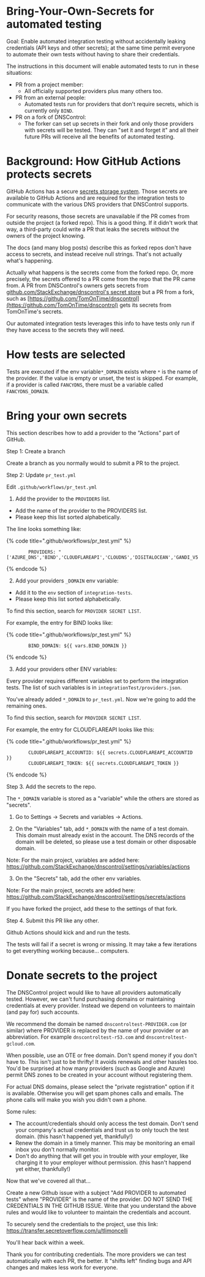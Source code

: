 # Bring-Your-Own-Secrets for automated testing

Goal: Enable automated integration testing without accidentally
leaking credentials (API keys and other secrets); at the same time permit everyone
to automate their own tests without having to share their credentials.

The instructions in this document will enable automated tests to run in these situations:

* PR from a project member:
  * All officially supported providers plus many others too.
* PR from an external people:
  * Automated tests run for providers that don't require secrets, which is currently only `BIND`.
* PR on a fork of DNSControl:
  * The forker can set up secrets in their fork and only those providers with secrets will be tested. They can "set it and forget it" and all their future PRs will receive all the benefits of automated testing.

# Background: How GitHub Actions protects secrets

GitHub Actions has a secure
[secrets storage system](https://docs.github.com/en/free-pro-team@latest/actions/reference/encrypted-secrets).
Those secrets are available to GitHub Actions and are required for the
integration tests to communicate with the various DNS providers that
DNSControl supports.

For security reasons, those secrets are unavailable if the PR comes
from outside the project (a forked repo).  This is a good thing.  If
it didn't work that way, a third-party could write a PR that leaks the
secrets without the owners of the project knowing.

The docs (and many blog posts) describe this as forked repos don't
have access to secrets, and instead receive null strings. That's not
actually what's happening.

Actually what happens is the secrets come from the forked repo.  Or,
more precisely, the secrets offered to a PR come from the repo that the
PR came from.  A PR from DNSControl's owners gets secrets from
[github.com/StackExchange/dnscontrol's secret store](https://github.com/StackExchange/dnscontrol/settings/secrets/actions)
but a PR from a fork, such as
[https://github.com/TomOnTime/dnscontrol](https://github.com/TomOnTime/dnscontrol)
gets its secrets from TomOnTime's secrets.

Our automated integration tests leverages this info to have tests
only run if they have access to the secrets they will need.

# How tests are selected

Tests are executed if the env variable`*_DOMAIN` exists where `*` is the name of the provider.  If the value is empty or
unset, the test is skipped.
For example, if a provider is called `FANCYDNS`, there must
be a variable called `FANCYDNS_DOMAIN`.

# Bring your own secrets

This section describes how to add a provider to the "Actions" part of GitHub.

Step 1: Create a branch

Create a branch as you normally would to submit a PR to the project.

Step 2: Update `pr_test.yml`

Edit `.github/workflows/pr_test.yml`

1. Add the provider to the `PROVIDERS` list.

* Add the name of the provider to the PROVIDERS list.
* Please keep this list sorted alphabetically.

The line looks something like:

{% code title=".github/workflows/pr_test.yml" %}
```
        PROVIDERS: "['AZURE_DNS','BIND','CLOUDFLAREAPI','CLOUDNS','DIGITALOCEAN','GANDI_V5','GCLOUD','HEDNS','HEXONET','INWX','NAMEDOTCOM','NS1','POWERDNS','ROUTE53','TRANSIP']"
```
{% endcode %}

2. Add your providers `_DOMAIN` env variable:

* Add it to the `env` section of `integration-tests`.
* Please keep this list sorted alphabetically.

To find this section, search for `PROVIDER SECRET LIST`.

For example, the entry for BIND looks like:

{% code title=".github/workflows/pr_test.yml" %}
```
        BIND_DOMAIN: ${{ vars.BIND_DOMAIN }}
```
{% endcode %}

3. Add your providers other ENV variables:

Every provider requires different variables set to perform the integration tests.  The list of such variables is in `integrationTest/providers.json`.

You've already added `*_DOMAIN` to `pr_test.yml`. Now we're going to add the remaining ones.

To find this section, search for `PROVIDER SECRET LIST`.

For example, the entry for CLOUDFLAREAPI looks like this:

{% code title=".github/workflows/pr_test.yml" %}
```
        CLOUDFLAREAPI_ACCOUNTID: ${{ secrets.CLOUDFLAREAPI_ACCOUNTID }}
        CLOUDFLAREAPI_TOKEN: ${{ secrets.CLOUDFLAREAPI_TOKEN }}
```
{% endcode %}

Step 3. Add the secrets to the repo.

The `*_DOMAIN` variable is stored as a "variable" while the others are stored as "secrets".

1. Go to Settings -> Secrets and variables -> Actions.

2. On the "Variables" tab, add `*_DOMAIN` with the name of a test domain. This domain must already exist in the account. The DNS records of the domain will be deleted, so please use a test domain or other disposable domain.

Note: For the main project, variables are added here: https://github.com/StackExchange/dnscontrol/settings/variables/actions

3. On the "Secrets" tab, add the other env variables.

Note: For the main project, secrets are added here: https://github.com/StackExchange/dnscontrol/settings/secrets/actions

If you have forked the project, add these to the settings of that fork.

Step 4. Submit this PR like any other.

Github Actions should kick and and run the tests.

The tests will fail if a secret is wrong or missing.  It may take a few iterations to get everything working because... computers.

# Donate secrets to the project

The DNSControl project would like to have all providers automatically tested.
However, we can't fund purchasing domains or maintaining credentials at every
provider. Instead we depend on volunteers to maintain (and pay for) such
accounts.

We recommend the domain be named `dnscontroltest-PROVIDER.com` (or similar)
where PROVIDER is replaced by the name of your provider or an abbreviation. For
example `dnscontroltest-r53.com` and `dnscontroltest-gcloud.com`.

When possible, use an OTE or free domain. Don't spend money if you don't have
to. This isn't just to be thrifty! It avoids renewals and other hassles too.
You'd be surprised at how many providers (such as Google and Azure) permit DNS
zones to be created in your account without registering them.

For actual DNS domains, please select the "private registration" option if it
is available. Otherwise you will get spam phones calls and emails. The phone
calls will make you wish you didn't own a phone.

Some rules:

* The account/credentials should only access the test domain. Don't send your company's actual credentials and trust us to only touch the test domain. (this hasn't happened yet, thankfully!)
* Renew the domain in a timely manner. This may be monitoring an email inbox you don't normally monitor.
* Don't do anything that will get you in trouble with your employer, like charging it to your employer without permission. (this hasn't happend yet either, thankfully!)

Now that we've covered all that...

Create a new Github issue with a subject "Add PROVIDER to automated tests" where "PROVIDER" is the name of the provider. DO NOT SEND THE CREDENTIALS IN THE GITHUB ISSUE.  Write that you understand the above rules and would like to volunteer to maintain the credentials and account.

To securely send the credentials to the project, use this link: https://transfer.secretoverflow.com/u/tlimoncelli

You'll hear back within a week.

Thank you for contributing credentials. The more providers we can test automatically with each PR, the better. It "shifts left" finding bugs and API changes and makes less work for everyone.
